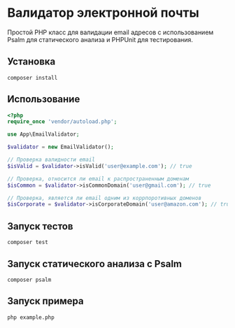 # Валидатор электронной почты

Простой PHP класс для валидации email адресов с использованием Psalm для статического анализа и PHPUnit для тестирования.

## Установка

```
composer install
```

## Использование

```php
<?php
require_once 'vendor/autoload.php';

use App\EmailValidator;

$validator = new EmailValidator();

// Проверка валидности email
$isValid = $validator->isValid('user@example.com'); // true

// Проверка, относится ли email к распространенным доменам
$isCommon = $validator->isCommonDomain('user@gmail.com'); // true

// Проверка, является ли email одним из коррпоротивных доменов
$isCorporate = $validator->isCorporateDomain('user@amazon.com'); // true

```

## Запуск тестов

```
composer test
```

## Запуск статического анализа с Psalm

```
composer psalm
```

## Запуск примера

```
php example.php
``` 